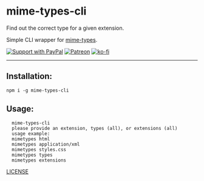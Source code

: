 # mime-types-cli

Find out the correct type for a given extension.

Simple CLI wrapper for [mime-types](https://github.com/jshttp/mime-types).

[![Support with PayPal](https://img.shields.io/badge/paypal-donate-yellow.png)](https://paypal.me/zacanger) [![Patreon](https://img.shields.io/badge/patreon-donate-yellow.svg)](https://www.patreon.com/zacanger) [![ko-fi](https://img.shields.io/badge/donate-KoFi-yellow.svg)](https://ko-fi.com/U7U2110VB)

--------

## Installation:

`npm i -g mime-types-cli`

## Usage:

```shell
  mime-types-cli
  please provide an extension, types (all), or extensions (all)
  usage example:
  mimetypes html
  mimetypes application/xml
  mimetypes styles.css
  mimetypes types
  mimetypes extensions
```

[LICENSE](./LICENSE.md)
